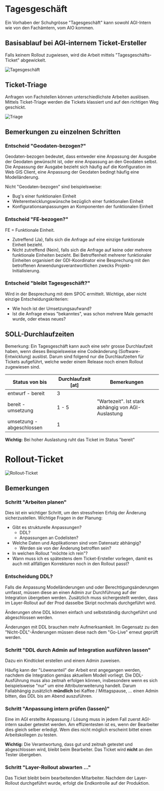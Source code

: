 # Tagesgeschäft

Ein Vorhaben der Schuhgrösse "Tagesgeschäft" kann sowohl AGI-Intern wie von den Fachämtern, vom AIO kommen.

## Basisablauf bei AGI-internem Ticket-Ersteller

Falls keinem Rollout zugwiesen, wird die Arbeit mittels "Tagesgeschäfts-Ticket" abgewickelt.

![Tagesgeschäft](puml_output/flow_ticket.png)

## Ticket-Triage

Anfragen von Fachstellen können unterschiedlichste Arbeiten auslösen. Mittels Ticket-Triage werden die Tickets
klassiert und auf den richtigen Weg geschickt.

![Triage](puml_output/flow_triage.png)

## Bemerkungen zu einzelnen Schritten

### Entscheid "Geodaten-bezogen?"

Geodaten-bezogen bedeutet, dass entweder eine Anpassung der Ausgabe der Geodaten gewünscht ist, oder
eine Anpassung an den Geodaten selbst. Die Anpassung der Ausgabe bezieht sich häufig auf die Konfiguration 
im Web GIS Client, eine Anpassung der Geodaten bedingt häufig eine Modelländerung.

Nicht "Geodaten-bezogen" sind beispielsweise:
* Bug's einer funktionalen Einheit
* Weiterentwicklungswünsche bezüglich einer funktionalen Einheit
* Konfigurationsanpassungen an Komponenten der funktionalen Einheit

### Entscheid "FE-bezogen?"

FE = Funktionale Einheit.

* Zutreffend (Ja), falls sich die Anfrage auf eine einzige funktionale Einheit bezieht.
* Nicht zutreffend (Nein), falls sich die Anfrage auf keine oder mehrere funktionale Einheiten bezieht.
Bei Betroffenheit mehrerer funktionaler Einheiten organisiert der GDI-Koordinator eine Besprechung mit
den betroffenen Anwendungsverantwortlichen zwecks Projekt-Initialisierung.

### Entscheid "bleibt Tagesgeschäft?"

Wird in der Besprechung mit dem SPOC ermittelt. Wichtige, aber nicht einzige Entscheidungskriterien:
* Wie hoch ist der Umsetzungsaufwand?
* Ist die Anfrage etwas "bekanntes", was schon mehrere Male gemacht wurde, oder etwas neues?

## SOLL-Durchlaufzeiten

Bemerkung: Ein Tagesgeschäft kann auch eine sehr grosse Durchlaufzeit haben, wenn dieses Beispielsweise
eine Codeänderung (Software-Entwicklung) auslöst. Darum sind folgend nur die Durchlaufzeiten für
Tickets aufgeführt, welche weder einem Release noch einem Rollout zugewiesen sind.

|Status von bis|Durchlaufzeit [at]|Bemerkungen|
|---|---|---|
|entwurf - bereit|3||
|bereit - umsetzung|1 - 5|"Wartezeit". Ist stark abhängig von AGI-Auslastung|
|umsetzung - abgeschlossen|1||

**Wichtig:** Bei hoher Auslastung ruht das Ticket im Status "bereit"

# Rollout-Ticket

![Rollout-Ticket](puml_output/flow_rollout.png)

## Bemerkungen

### Schritt "Arbeiten planen"

Dies ist ein wichtiger Schritt, um den stressfreien Erfolg der Änderung sicherzustellen. Wichtige Fragen in der Planung:
* Gibt es strukturelle Anpassungen?
    * DDL?
    * Anpassungen an Codelisten?
* Welche Daten und Applikationen sind vom Datensatz abhängig?
    * Werden sie von der Änderung betroffen sein?
* In welchen Rollout "möchte ich rein"?
* Wann muss ich es spätestens dem Ticket-Ersteller vorlegen, damit es auch mit allfälligen
Korrekturen noch in den Rollout passt?

### Entscheidung DDL?

Falls die Anpassung Modelländerungen und oder Berechtigungsänderungen umfasst,
müssen diese an einen Admin zur Durchführung auf der Integration übergeben werden.
Zusätzlich muss sichergestellt werden, dass im Layer-Rollout auf der Prod
dasselbe Skript nochmals durchgeführt wird.

Änderungen ohne DDL können einfach und selbstständig durchgeführt 
und abgeschlossen werden.

Änderungen mit DDL brauchen mehr Aufmerksamkeit. Im Gegensatz zu den 
"Nicht-DDL"-Änderungen müssen diese nach dem "Go-Live" erneut geprüft 
werden.

### Schritt "DDL durch Admin auf Integration ausführen lassen"

Dazu ein Kindticket erstellen und einem Admin zuweisen.

Häufig kann der "Löwenanteil" der Arbeit erst angegangen werden, nachdem die Integration gemäss
aktuellem Modell vorliegt. Die DDL-Ausführung muss also zeitnah erfolgen können, insbesondere wenn es 
sich beispielsweise "nur" um eine Attributerweiterung handelt.
Darum Fallabhängig zusätzlich **mündlich** bei Kaffee / Mittagspause, ... einen Admin bitten, 
das DDL bis am Abend auszuführen. 

### Schritt "Anpassung intern prüfen (lassen)"

Eine im AGI erstellte Anpassung / Lösung muss in jedem Fall zuerst AGI-intern sauber getestet werden.
Am effizientesten ist es, wenn der Bearbeiter dies gleich selber erledigt. Wem dies nicht möglich erscheint 
bittet einen Arbeitskollegen zu testen.

**Wichtig:** Die Verantwortung, dass gut und zeitnah getestet und abgeschlossen wird, bleibt beim Bearbeiter.
Das Ticket wird **nicht** an den Tester übergeben.

### Schritt "Layer-Rollout abwarten ..."

Das Ticket bleibt beim bearbeitenden Mitarbeiter. Nachdem der Layer-Rollout durchgeführt wurde, erfolgt 
die Endkontrolle auf der Produktion.